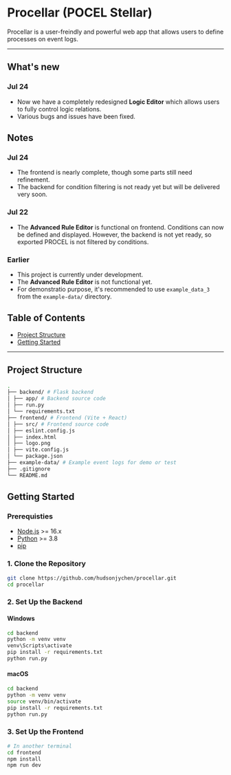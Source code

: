 # Procellar (POCEL Stellar)

Procellar is a user-freindly and powerful web app that allows users to define processes on event logs.

---

## What's new
### Jul 24
- Now we have a completely redesigned **Logic Editor** which allows users to fully control logic relations. 
- Various bugs and issues have been fixed.

## Notes
### Jul 24
- The frontend is nearly complete, though some parts still need refinement.
- The backend for condition filtering is not ready yet but will be delivered very soon.

### Jul 22
- The **Advanced Rule Editor** is functional on frontend. Conditions can now be defined and displayed. However, the backend is not yet ready, so exported PROCEL is not filtered by conditions. 

### Earlier
- This project is currently under development. 
- The **Advanced Rule Editor** is not functional yet. 
- For demonstratio purpose, it's recommended to use `example_data_3` from the `example-data/` directory.

## Table of Contents

- [Project Structure](#project-structure)
- [Getting Started](#getting-started)

---

## Project Structure

```bash
.
├── backend/ # Flask backend
│ ├── app/ # Backend source code
│ ├── run.py
│ └── requirements.txt
├── frontend/ # Frontend (Vite + React)
│ ├── src/ # Frontend source code
│ ├── eslint.config.js
│ ├── index.html
│ ├── logo.png
│ ├── vite.config.js
│ └── package.json
├── example-data/ # Example event logs for demo or test
├── .gitignore
└── README.md
```

## Getting Started

### Prerequisties
- [Node.js](https://nodejs.org/) >= 16.x
- [Python](https://www.python.org/) >= 3.8
- [pip](https://pip.pypa.io/en/stable/)

### 1. Clone the Repository
```bash
git clone https://github.com/hudsonjychen/procellar.git
cd procellar
```

### 2. Set Up the Backend
#### Windows
```bash
cd backend
python -m venv venv
venv\Scripts\activate
pip install -r requirements.txt
python run.py
```
#### macOS
```bash
cd backend
python -m venv venv
source venv/bin/activate
pip install -r requirements.txt
python run.py
```

### 3. Set Up the Frontend
```bash
# In another terminal
cd frontend
npm install
npm run dev
```
